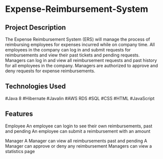 # Expense-Reimbursement-System

## Project Description

The Expense Reimbursement System (ERS) will manage the process of reimbursing employees for expenses incurred while on company time. All employees in the company can log in and submit requests for reimbursements and view their past tickets and pending requests. Managers can log in and view all reimbursement requests and past history for all employees in the company. Managers are authorized to approve and deny requests for expense reimbursements.

## Technologies Used

#Java 8
#Hibernate
#Javalin
#AWS RDS
#SQL
#CSS
#HTML
#JavaScript

## Features

Employee
  An employee can login to see their own reimbursements, past and pending
  An employee can submit a reimbursement with an amount
  
Manager
  A Manager can view all reimbursements past and pending
  A Manager can approve or deny any reimbursement
  Managers can view a statistics page
